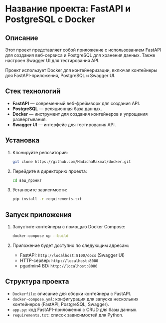 # Название проекта: FastAPI и PostgreSQL с Docker

## Описание
Этот проект представляет собой приложение с использованием FastAPI для создания веб-сервиса и PostgreSQL для хранения данных. Также настроен Swagger UI для тестирования API.

Проект использует Docker для контейнеризации, включая контейнеры для FastAPI-приложения, PostgreSQL и Swagger UI.

## Стек технологий
- **FastAPI** — современный веб-фреймворк для создания API.
- **PostgreSQL** — реляционная база данных.
- **Docker** — инструмент для создания контейнеров и упрощения развёртывания.
- **Swagger UI** — интерфейс для тестирования API.

## Установка

1. Клонируйте репозиторий:
    ```bash
    git clone https://github.com/HadichaRaxmat/docker.git
    ```

2. Перейдите в директорию проекта:
    ```bash
    cd ваш_проект
    ```

3. Установите зависимости:
    ```bash
    pip install -r requirements.txt
    ```

## Запуск приложения

1. Запустите контейнеры с помощью Docker Compose:
    ```bash
    docker-compose up --build
    ```

2. Приложение будет доступно по следующим адресам:
    - FastAPI: `http://localhost:8100/docs` (Swagger UI)
    - HTTP-сервер: `http://localhost:8000`
    - pgadmin4 BD: `http://localhost:8080`

## Структура проекта

- `Dockerfile`: описание для сборки контейнера с FastAPI.
- `docker-compose.yml`: конфигурация для запуска нескольких контейнеров (FastAPI, PostgreSQL, Swagger).
- `app.py`: код FastAPI-приложения с CRUD для базы данных.
- `requirements.txt`: список зависимостей для Python.

